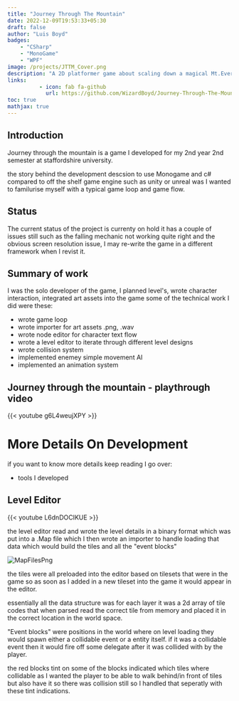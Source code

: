 ```yaml
---
title: "Journey Through The Mountain"
date: 2022-12-09T19:53:33+05:30
draft: false
author: "Luis Boyd"
badges:
    - "CSharp"
    - "MonoGame"
    - "WPF"
image: /projects/JTTM_Cover.png
description: "A 2D platformer game about scaling down a magical Mt.Everest "
links:
          - icon: fab fa-github
            url: https://github.com/WizardBoyd/Journey-Through-The-Mountain
toc: true
mathjax: true
---
```

## Introduction

Journey through the mountain is a game I developed for my 2nd year 2nd semester at staffordshire university.

the story behind the development descsion to use Monogame and c# compared to off the shelf game engine such as unity or unreal was I wanted to familurise myself with a typical game loop and game flow.

## Status

The current status of the project is currenty on hold it has a couple of issues still such as the falling mechanic not working quite right and the obvious screen resolution issue, I may re-write the game in a different framework when I revist it.

## Summary of work

I was the solo developer of the game, I planned level's, wrote character interaction, integrated art assets into the game some of the technical work I did were these:

- wrote game loop
- wrote importer for art assets .png, .wav
- wrote node editor for character text flow
- wrote a level editor to iterate through different level designs
- wrote collision system
- implemented enemey simple movement AI
- implemented an animation system

## Journey through the mountain - playthrough video

{{< youtube g6L4weujXPY >}}

# More Details On Development

if you want to know more details keep reading I go over:
- tools I developed

## Level Editor 
{{< youtube L6dnDOCIKUE >}}

the level editor read and wrote the level details in a binary format which was put into a .Map file which I then wrote an importer to handle loading that data which would build the tiles and all the "event blocks"

![MapFilesPng](/projects/MapFiles.png)

the tiles were all preloaded into the editor based on tilesets that were in the game so as soon as I added in a new tileset into the game it would appear in the editor.

essentially all the data structure was for each layer it was a 2d array of tile codes that when parsed read the correct tile from memory and placed it in the correct location in the world space.

"Event blocks" were positions in the world where on level loading they would spawn either a collidable event or a entity itself. if it was a collidable event then it would fire off some delegate after it was collided with by the player.

the red blocks tint on some of the blocks indicated which tiles where collidable as I wanted the player to be able to walk behind/in front of tiles but also have it so there was collision still so I handled that seperatly with these tint indications.

